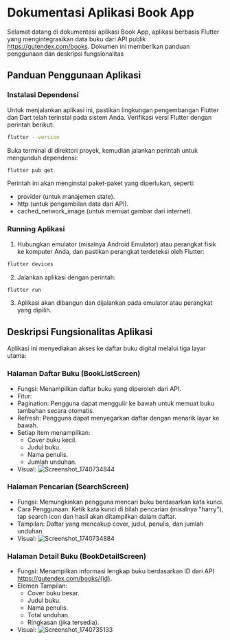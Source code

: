 # Dokumentasi Aplikasi Book App

Selamat datang di dokumentasi aplikasi Book App, aplikasi berbasis Flutter yang mengintegrasikan data buku dari API publik https://gutendex.com/books. Dokumen ini memberikan panduan penggunaan dan deskripsi fungsionalitas

## Panduan Penggunaan Aplikasi

### Instalasi Dependensi

Untuk menjalankan aplikasi ini, pastikan lingkungan pengembangan Flutter dan Dart telah terinstal pada sistem Anda. Verifikasi versi Flutter dengan perintah berikut:
```bash 
flutter --version
```
Buka terminal di direktori proyek, kemudian jalankan perintah untuk mengunduh dependensi:
```bash 
flutter pub get
```

Perintah ini akan menginstal paket-paket yang diperlukan, seperti:

- provider (untuk manajemen state).
- http (untuk pengambilan data dari API).
- cached_network_image (untuk memuat gambar dari internet).

### Running Aplikasi

1. Hubungkan emulator (misalnya Android Emulator) atau perangkat fisik ke komputer Anda, dan pastikan perangkat terdeteksi oleh Flutter:
```bash 
flutter devices
```
2. Jalankan aplikasi dengan perintah:
```bash 
flutter run
```
3. Aplikasi akan dibangun dan dijalankan pada emulator atau perangkat yang dipilih.

## Deskripsi Fungsionalitas Aplikasi
Aplikasi ini menyediakan akses ke daftar buku digital melalui tiga layar utama:

### Halaman Daftar Buku (BookListScreen)
- Fungsi: Menampilkan daftar buku yang diperoleh dari API.
- Fitur:
- Pagination: Pengguna dapat menggulir ke bawah untuk memuat buku tambahan secara otomatis.
- Refresh: Pengguna dapat menyegarkan daftar dengan menarik layar ke bawah.
- Setiap item menampilkan:
  - Cover buku kecil.
  - Judul buku.
  - Nama penulis.
  - Jumlah unduhan.
- Visual: ![Screenshot_1740734844](https://github.com/user-attachments/assets/4736c3a9-ee53-4489-b916-85024b07153a)

### Halaman Pencarian (SearchScreen)

- Fungsi: Memungkinkan pengguna mencari buku berdasarkan kata kunci.
- Cara Penggunaan: Ketik kata kunci di bilah pencarian (misalnya "harry"), tap search icon dan hasil akan ditampilkan dalam daftar.
- Tampilan: Daftar yang mencakup cover, judul, penulis, dan jumlah unduhan.
- Visual: ![Screenshot_1740734884](https://github.com/user-attachments/assets/5752bc08-6c2a-42ac-8157-f06b05a7edee)

### Halaman Detail Buku (BookDetailScreen)

- Fungsi: Menampilkan informasi lengkap buku berdasarkan ID dari API https://gutendex.com/books/{id}.
- Elemen Tampilan:
  - Cover buku besar.
  - Judul buku.
  - Nama penulis.
  - Total unduhan.
  - Ringkasan (jika tersedia).
- Visual: ![Screenshot_1740735133](https://github.com/user-attachments/assets/71e53623-10cd-4cb2-9018-dea6d0b4ac27)

